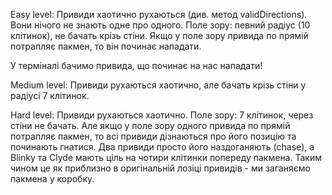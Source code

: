 Easy level:
Привиди хаотично рухаються (див. метод validDirections). Вони нічого не знають одне про одного. 
Поле зору: певний радіус (10 клітинок), не бачать крізь стіни. Якщо у поле зору привида по прямій потрапляє пакмен, то він починає нападати.

У терміналі бачимо привида, що починає на нас нападати!

Medium level:
Привиди рухаються хаотично, але бачать крізь стіни у радіусі 7 клітинок.

Hard level:
Привиди рухаються хаотично. Поле зору: 7 клітинок, через стіни не бачать. 
Але якщо у поле зору одного привида по прямій потрапляє пакмен, то всі привиди дізнаються про його позицію та починають гнатися. 
Два привиди просто його наздоганяють (chase), а Blinky та Clyde мають ціль на чотири клітинки попереду пакмена. 
Таким чином це як приблизно в оригінальній лозіці привидів - ми заганяємо пакмена у коробку.
